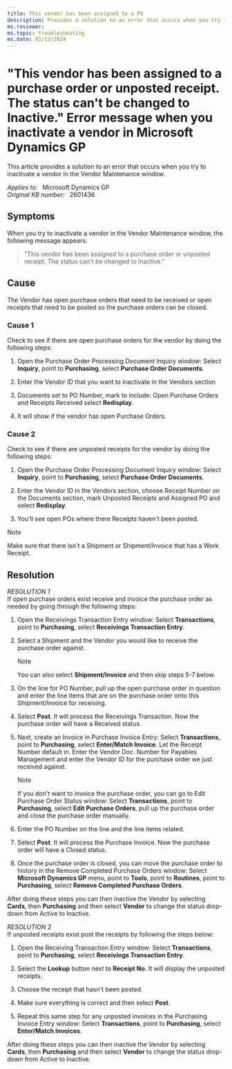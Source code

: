 ```yaml
---
title: This vendor has been assigned to a PO
description: Provides a solution to an error that occurs when you try to inactivate a vendor in the Vendor Maintenance window.
ms.reviewer:
ms.topic: troubleshooting
ms.date: 03/13/2024
---
```

# "This vendor has been assigned to a purchase order or unposted receipt. The status can't be changed to Inactive." Error message when you inactivate a vendor in Microsoft Dynamics GP

This article provides a solution to an error that occurs when you try to inactivate a vendor in the Vendor Maintenance window.

_Applies to:_ &nbsp; Microsoft Dynamics GP  
_Original KB number:_ &nbsp; 2601436

## Symptoms

When you try to inactivate a vendor in the Vendor Maintenance window, the following message appears:

> "This vendor has been assigned to a purchase order or unposted receipt. The status can't be changed to Inactive."

## Cause

The Vendor has open purchase orders that need to be received or open receipts that need to be posted so the purchase orders can be closed.  

### Cause 1

Check to see if there are open purchase orders for the vendor by doing the following steps:

1. Open the Purchase Order Processing Document Inquiry window: Select **Inquiry**, point to **Purchasing**, select **Purchase Order Documents**.

1. Enter the Vendor ID that you want to inactivate in the Vendors section

1. Documents set to PO Number, mark to include: Open Purchase Orders and Receipts Received select **Redisplay**.

1. It will show if the vendor has open Purchase Orders.

### Cause 2

Check to see if there are unposted receipts for the vendor by doing the following steps:

1. Open the Purchase Order Processing Document Inquiry window: Select **Inquiry**, point to **Purchasing**, select **Purchase Order Documents**.

1. Enter the Vendor ID in the Vendors section, choose Receipt Number on the Documents section, mark Unposted Receipts and Assigned PO and select **Redisplay**.

1. You'll see open POs where there Receipts haven't been posted.

> [!NOTE]
> Make sure that there isn't a Shipment or Shipment/Invoice that has a Work Receipt.

## Resolution

*RESOLUTION 1*  
If open purchase orders exist receive and invoice the purchase order as needed by going through the following steps:

1. Open the Receivings Transaction Entry window: Select **Transactions**, point to **Purchasing**, select **Receivings Transaction Entry**.

2. Select a Shipment and the Vendor you would like to receive the purchase order against.

    > [!NOTE]
    > You can also select **Shipment/Invoice** and then skip steps 5-7 below.

3. On the line for PO Number, pull up the open purchase order in question and enter the line items that are on the purchase order onto this Shipment/Invoice for receiving.

4. Select **Post**. It will process the Receivings Transaction. Now the purchase order will have a Received status.

5. Next, create an Invoice in Purchase Invoice Entry: Select **Transactions**, point to **Purchasing**, select **Enter/Match Invoice**. Let the Receipt Number default in. Enter the Vendor Doc. Number for Payables Management and enter the Vendor ID for the purchase order we just received against.

    > [!NOTE]
    > If you don't want to invoice the purchase order, you can go to Edit Purchase Order Status window: Select **Transactions**, point to **Purchasing**, select **Edit Purchase Orders**, pull up the purchase order and close the purchase order manually.

6. Enter the PO Number on the line and the line items related.

7. Select **Post**. It will process the Purchase Invoice. Now the purchase order will have a Closed status.

8. Once the purchase order is closed, you can move the purchase order to history in the Remove Completed Purchase Orders window: Select **Microsoft Dynamics GP** menu, point to **Tools**, point to **Routines**, point to **Purchasing**, select **Remove Completed Purchase Orders**.

After doing these steps you can then inactive the Vendor by selecting **Cards**, then **Purchasing** and then select **Vendor** to change the status drop-down from Active to Inactive.

*RESOLUTION 2*  
If unposted receipts exist post the receipts by following the steps below:

1. Open the Receiving Transaction Entry window: Select **Transactions**, point to **Purchasing**, select **Receivings Transaction Entry**.

2. Select the **Lookup** button next to **Receipt No.** It will display the unposted receipts.

3. Choose the receipt that hasn't been posted.

4. Make sure everything is correct and then select **Post**.

5. Repeat this same step for any unposted invoices in the Purchasing Invoice Entry window: Select **Transactions**, point to **Purchasing**, select **Enter/Match Invoices**.

After doing these steps you can then inactive the Vendor by selecting **Cards**, then **Purchasing** and then select **Vendor** to change the status drop-down from Active to Inactive.
